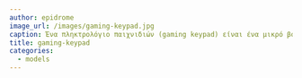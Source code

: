 ```yaml
---
author: epidrome
image_url: /images/gaming-keypad.jpg
caption: Ένα πληκτρολόγιο παιχνιδιών (gaming keypad) είναι ένα μικρό βοηθητικό πληκτρολόγιο σχεδιασμένο μόνο για παιχνίδια. Έχει ένα περιορισμένο αριθμό από τα αρχικά πλήκτρα ('W', 'A', 'S', 'D') από ένα τυπικό πληκτρολόγιο και είναι διευθετημένα με πιο εργονομικό τρόπο ια να διευκολύνουν τα γρήγορα και αποτελεσματικά το χειρισμό παιχνιδιών
title: gaming-keypad
categories:
  - models
---
```



